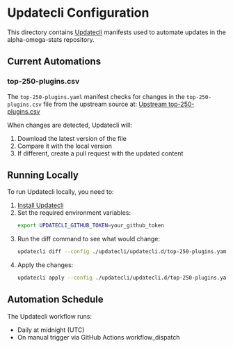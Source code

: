 # Updatecli Configuration

This directory contains [Updatecli](https://www.updatecli.io/) manifests used to automate updates in the alpha-omega-stats repository.

## Current Automations

### top-250-plugins.csv

The `top-250-plugins.yaml` manifest checks for changes in the `top-250-plugins.csv` file from the upstream source at:
[Upstream top-250-plugins.csv](https://raw.githubusercontent.com/gounthar/jdk8-removal/refs/heads/main/top-250-plugins.csv)

When changes are detected, Updatecli will:
1. Download the latest version of the file
2. Compare it with the local version
3. If different, create a pull request with the updated content

## Running Locally

To run Updatecli locally, you need to:

1. [Install Updatecli](https://www.updatecli.io/docs/intro/installation/)
2. Set the required environment variables:
   ```bash
   export UPDATECLI_GITHUB_TOKEN=your_github_token
   ```
3. Run the diff command to see what would change:
   ```bash
   updatecli diff --config ./updatecli/updatecli.d/top-250-plugins.yaml --values ./updatecli/values/default.yaml
   ```
4. Apply the changes:
   ```bash
   updatecli apply --config ./updatecli/updatecli.d/top-250-plugins.yaml --values ./updatecli/values/default.yaml
   ```

## Automation Schedule

The Updatecli workflow runs:
- Daily at midnight (UTC)
- On manual trigger via GitHub Actions workflow_dispatch